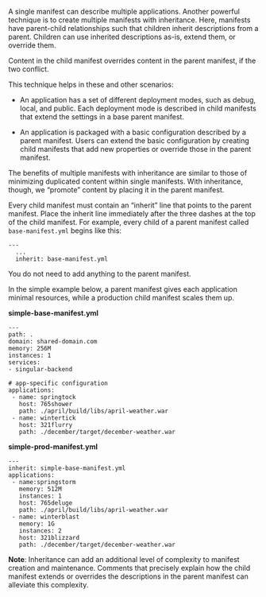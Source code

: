 A single manifest can describe multiple applications. Another powerful technique is to create multiple manifests with inheritance. Here, manifests have parent-child relationships such that children inherit descriptions from a parent. Children can use inherited descriptions as-is, extend them, or override them.

Content in the child manifest overrides content in the parent manifest, if the two conflict.

This technique helps in these and other scenarios:

*   An application has a set of different deployment modes, such as debug, local, and public. Each deployment mode is described in child manifests that extend the settings in a base parent manifest.

*   An application is packaged with a basic configuration described by a parent manifest. Users can extend the basic configuration by creating child manifests that add new properties or override those in the parent manifest.

The benefits of multiple manifests with inheritance are similar to those of minimizing duplicated content within single manifests. With inheritance, though, we “promote” content by placing it in the parent manifest.

Every child manifest must contain an “inherit” line that points to the parent manifest. Place the inherit line immediately after the three dashes at the top of the child manifest. For example, every child of a parent manifest called `base-manifest.yml` begins like this:

```
---
  ...
  inherit: base-manifest.yml
```
You do not need to add anything to the parent manifest.

In the simple example below, a parent manifest gives each application minimal resources, while a production child manifest scales them up.

**simple-base-manifest.yml**

```
---
path: .
domain: shared-domain.com
memory: 256M
instances: 1
services:
- singular-backend

# app-specific configuration
applications:
 - name: springtock
   host: 765shower
   path: ./april/build/libs/april-weather.war
 - name: wintertick
   host: 321flurry
   path: ./december/target/december-weather.war
```

**simple-prod-manifest.yml**

```
---
inherit: simple-base-manifest.yml
applications:
 - name:springstorm
   memory: 512M
   instances: 1
   host: 765deluge
   path: ./april/build/libs/april-weather.war
 - name: winterblast
   memory: 1G
   instances: 2
   host: 321blizzard
   path: ./december/target/december-weather.war
```

**Note**: Inheritance can add an additional level of complexity to manifest creation and maintenance. Comments that precisely explain how the child manifest extends or overrides the descriptions in the parent manifest can alleviate this complexity.